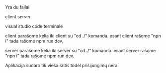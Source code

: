 Yra du failai 

client 
server

visual studio code terminale 

client
parašome kelia iki client su "cd ./" komanda.
esant client rašome "npn i"
tada rašome npm run dev, 

server
parašome kelia iki server su "cd ./" komanda.
esant server rašome "npn i"
tada rašome npm run dev.

Aplikacija sudaro tik vieša sritis todėl prisijungimų nėra.